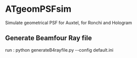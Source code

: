 # ATgeomPSFsim
Simulate geometrical PSF for Auxtel, for Ronchi and Hologram


## Generate Beamfour Ray file
run :
       python generateB4rayfile.py --config default.ini



